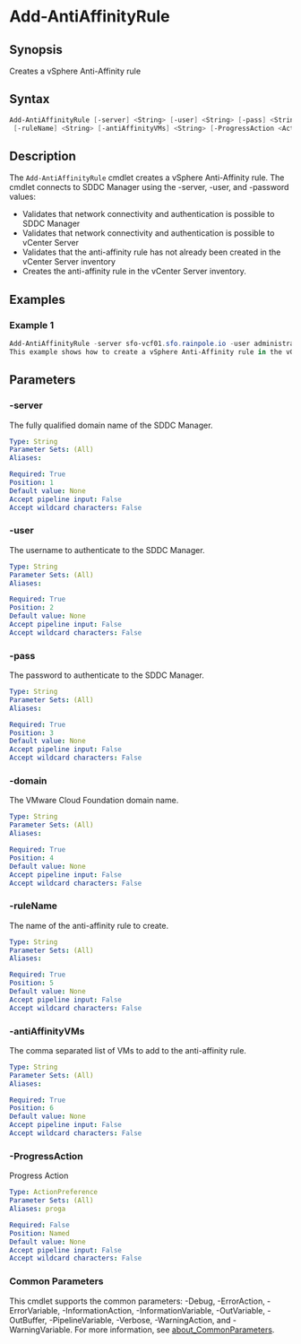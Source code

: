 # Add-AntiAffinityRule

## Synopsis

Creates a vSphere Anti-Affinity rule

## Syntax

```powershell
Add-AntiAffinityRule [-server] <String> [-user] <String> [-pass] <String> [-domain] <String>
 [-ruleName] <String> [-antiAffinityVMs] <String> [-ProgressAction <ActionPreference>] [<CommonParameters>]
```

## Description

The `Add-AntiAffinityRule` cmdlet creates a vSphere Anti-Affinity rule.
The cmdlet connects to SDDC Manager using
the -server, -user, and -password values:

- Validates that network connectivity and authentication is possible to SDDC Manager
- Validates that network connectivity and authentication is possible to vCenter Server
- Validates that the anti-affinity rule has not already been created in the vCenter Server inventory
- Creates the anti-affinity rule in the vCenter Server inventory.

## Examples

### Example 1

```powershell
Add-AntiAffinityRule -server sfo-vcf01.sfo.rainpole.io -user administrator@vsphere.local -pass VMw@re1! -domain sfo-m01 -ruleName sfo-m01-anti-affinity-rule-wsa -antiAffinityVMs "xreg-wsa01a,xreg-wsa01b,xreg-wsa01c"
This example shows how to create a vSphere Anti-Affinity rule in the vCenter Server of the sfo-m01 workload domain
```

## Parameters

### -server

The fully qualified domain name of the SDDC Manager.

```yaml
Type: String
Parameter Sets: (All)
Aliases:

Required: True
Position: 1
Default value: None
Accept pipeline input: False
Accept wildcard characters: False
```

### -user

The username to authenticate to the SDDC Manager.

```yaml
Type: String
Parameter Sets: (All)
Aliases:

Required: True
Position: 2
Default value: None
Accept pipeline input: False
Accept wildcard characters: False
```

### -pass

The password to authenticate to the SDDC Manager.

```yaml
Type: String
Parameter Sets: (All)
Aliases:

Required: True
Position: 3
Default value: None
Accept pipeline input: False
Accept wildcard characters: False
```

### -domain

The VMware Cloud Foundation domain name.

```yaml
Type: String
Parameter Sets: (All)
Aliases:

Required: True
Position: 4
Default value: None
Accept pipeline input: False
Accept wildcard characters: False
```

### -ruleName

The name of the anti-affinity rule to create.

```yaml
Type: String
Parameter Sets: (All)
Aliases:

Required: True
Position: 5
Default value: None
Accept pipeline input: False
Accept wildcard characters: False
```

### -antiAffinityVMs

The comma separated list of VMs to add to the anti-affinity rule.

```yaml
Type: String
Parameter Sets: (All)
Aliases:

Required: True
Position: 6
Default value: None
Accept pipeline input: False
Accept wildcard characters: False
```

### -ProgressAction

Progress Action

```yaml
Type: ActionPreference
Parameter Sets: (All)
Aliases: proga

Required: False
Position: Named
Default value: None
Accept pipeline input: False
Accept wildcard characters: False
```

### Common Parameters

This cmdlet supports the common parameters: -Debug, -ErrorAction, -ErrorVariable, -InformationAction, -InformationVariable, -OutVariable, -OutBuffer, -PipelineVariable, -Verbose, -WarningAction, and -WarningVariable. For more information, see [about_CommonParameters](http://go.microsoft.com/fwlink/?LinkID=113216).
